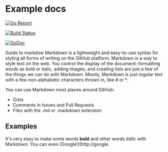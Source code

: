 

# Example docs 

[![Go Report](https://goreportcard.com/badge/github.com/openebs/maya)](https://goreportcard.com/report/github.com/openebs/maya) 

[![Build Status](https://travis-ci.org/travis-ci/travis-web.svg?branch=master)](https://travis-ci.org/travis-ci/travis-web)

[![GoDoc](https://godoc.org/google.golang.org/grpc?status.svg)](https://godoc.org/google.golang.org/grpc)





Guide to markdow
Markdown is a lightweight and easy-to-use syntax for styling all forms of writing on the GitHub platform.
Markdown is a way to style text on the web. You control the display of the document; formatting words as bold or italic, adding images, and creating lists are just a few of the things we can do with Markdown. Mostly, Markdown is just regular text with a few non-alphabetic characters thrown in, like # or *.

You can use Markdown most places around GitHub:

* Gists
* Comments in Issues and Pull Requests
* Files with the .md or .markdown extension

## Examples
It's very easy to make some words **bold** and other words *italic* with Markdown. You can even [Google!](http://google.
 <p><script src="https://gist.github.com/enothereska/edb5d6ee83312fef42b8886cc2b97cb2.js"></script></p>

